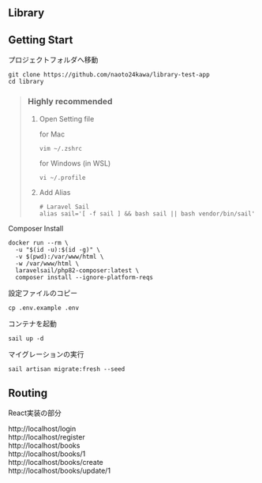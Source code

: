## Library

## Getting Start

プロジェクトフォルダへ移動

```shell
git clone https://github.com/naoto24kawa/library-test-app
cd library
```

> ### Highly recommended
>
> 1. Open Setting file
> 
>    for Mac
>    ```
>    vim ~/.zshrc
>    ```
>
>    for Windows (in WSL)
>
>    ```
>    vi ~/.profile
>    ```
>
> 2. Add Alias
> 
>    ```shell
>    # Laravel Sail
>    alias sail='[ -f sail ] && bash sail || bash vendor/bin/sail'
>    ```
> 

Composer Install

```shell
docker run --rm \
  -u "$(id -u):$(id -g)" \
  -v $(pwd):/var/www/html \
  -w /var/www/html \
  laravelsail/php82-composer:latest \
  composer install --ignore-platform-reqs
```

設定ファイルのコピー

```shell
cp .env.example .env
```

コンテナを起動

```shell
sail up -d
```

マイグレーションの実行

```shell
sail artisan migrate:fresh --seed
```

## Routing

React実装の部分

http://localhost/login  
http://localhost/register  
http://localhost/books  
http://localhost/books/1  
http://localhost/books/create  
http://localhost/books/update/1  
